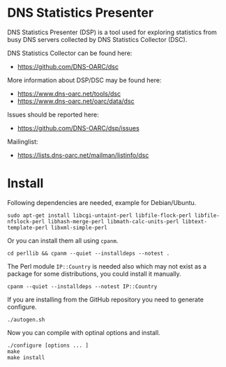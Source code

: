 # DNS Statistics Presenter

DNS Statistics Presenter (DSP) is a tool used for exploring statistics from
busy DNS servers collected by DNS Statistics Collector (DSC).

DNS Statistics Collector can be found here:
- https://github.com/DNS-OARC/dsc

More information about DSP/DSC may be found here:
- https://www.dns-oarc.net/tools/dsc
- https://www.dns-oarc.net/oarc/data/dsc

Issues should be reported here:
- https://github.com/DNS-OARC/dsp/issues

Mailinglist:
- https://lists.dns-oarc.net/mailman/listinfo/dsc

# Install

Following dependencies are needed, example for Debian/Ubuntu.

```
sudo apt-get install libcgi-untaint-perl libfile-flock-perl libfile-nfslock-perl libhash-merge-perl libmath-calc-units-perl libtext-template-perl libxml-simple-perl
```

Or you can install them all using `cpanm`.

```
cd perllib && cpanm --quiet --installdeps --notest .
```

The Perl module `IP::Country` is needed also which may not exist as a package
for some distributions, you could install it manually.

```
cpanm --quiet --installdeps --notest IP::Country
```

If you are installing from the GitHub repository you need to generate configure.

```
./autogen.sh
```

Now you can compile with optinal options and install.

```
./configure [options ... ]
make
make install
```
